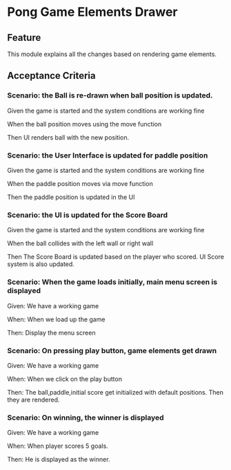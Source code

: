 # Pong Game Elements Drawer

## Feature

This module explains all the changes based on rendering game elements.

## Acceptance Criteria

### Scenario: the Ball is re-drawn when ball position is updated.

Given the game is started and the system conditions are working fine

When the ball position moves using the move function

Then UI renders ball with the new position.

### Scenario: the User Interface is updated  for paddle position

Given the game is started and the system conditions are working fine

When the paddle position moves via  move function

Then the paddle position is updated in the UI

### Scenario: the UI is updated for the Score Board

Given the game is started and the system conditions are working fine

When the ball collides with the left wall or right wall

Then The Score Board is updated based on the player who scored.
UI Score system is also updated.

### Scenario: When the game loads initially, main menu screen is displayed

Given: We have a working game

When: When we load up the game

Then: Display the menu screen

### Scenario: On pressing play button, game elements get drawn

Given: We have a working game

When: When we click on the play button

Then: The ball,paddle,initial score get initialized with default positions.
Then they are rendered.

### Scenario: On winning, the winner is displayed

Given: We have a working game

When: When player scores 5 goals.

Then: He is displayed as the winner.
